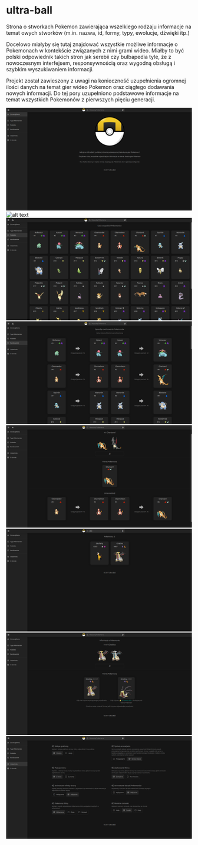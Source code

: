 # ultra-ball

Strona o stworkach Pokemon zawierająca wszelkiego rodzaju informacje na temat owych stworków (m.in. nazwa, id, formy, typy, ewolucje, dźwięki itp.)

Docelowo miałyby się tutaj znajdować wszystkie możliwe informacje o Pokemonach w kontekście związanych z nimi grami wideo. Miałby to być polski odpowiednik takich stron jak serebii czy bulbapedia tyle, że z nowoczesnym interfejsem, responsywnością oraz wygodną obsługą i szybkim wyszukiwaniem informacji.

Projekt został zawieszony z uwagi na konieczność uzupełnienia ogromnej ilości danych na temat gier wideo Pokemon oraz ciągłego dodawania nowych informacji.
Do tej pory uzupełniono podstawowe informacje na temat wszystkich Pokemonów z pierwszych pięciu generacji.

![alt text](https://github.com/viperproo/ultra-ball/blob/master/screenshots/Screenshot%20Strona%20g%C5%82%C3%B3wna%20-%20Ultra%20Ball.png)
![alt text](https://github.com/viperproo/ultra-ball/blob/master/screenshots/Screenshot%20Typy%20Pokemon%C3%B3w%20-%20Ultra%20Ball.png)
![alt text](https://github.com/viperproo/ultra-ball/blob/master/screenshots/Screenshot%20Pokedex%20-%20Ultra%20Ball.png)
![alt text](https://github.com/viperproo/ultra-ball/blob/master/screenshots/Screenshot%20Ewoluowanie%20-%20Ultra%20Ball.png)
![alt text](https://github.com/viperproo/ultra-ball/blob/master/screenshots/Screenshot%20Charizard%20-%20Ultra%20Ball.png)
![alt text](https://github.com/viperproo/ultra-ball/blob/master/screenshots/Screenshot%20Wyszukiwanie%20-%20Ultra%20Ball.png)
![alt text](https://github.com/viperproo/ultra-ball/blob/master/screenshots/Screenshot%20Giratina%20-%20Ultra%20Ball.png)
![alt text](https://github.com/viperproo/ultra-ball/blob/master/screenshots/Screenshot%20Ustawienia%20-%20Ultra%20Ball.png)
